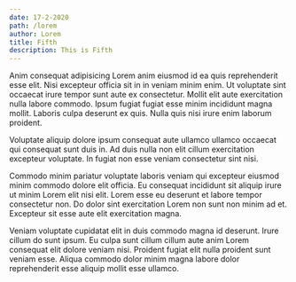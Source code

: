 ```yaml
---
date: 17-2-2020
path: /lorem
author: Lorem
title: Fifth
description: This is Fifth
---
```


Anim consequat adipisicing Lorem anim eiusmod id ea quis reprehenderit esse elit. Nisi excepteur officia sit in in veniam minim enim. Ut voluptate sint occaecat irure tempor sunt aute ex consectetur. Mollit elit aute exercitation nulla labore commodo. Ipsum fugiat fugiat esse minim incididunt magna mollit. Laboris culpa deserunt ex quis. Nulla quis nisi irure enim laborum proident.

Voluptate aliquip dolore ipsum consequat aute ullamco ullamco occaecat qui consequat sunt duis in. Ad duis nulla non elit cillum exercitation excepteur voluptate. In fugiat non esse veniam consectetur sint nisi.

Commodo minim pariatur voluptate laboris veniam qui excepteur eiusmod minim commodo dolore elit officia. Eu consequat incididunt sit aliquip irure ut minim Lorem elit nisi elit. Lorem esse eu deserunt et labore tempor consectetur non. Do dolor sint exercitation Lorem non sunt non minim ad et. Excepteur sit esse aute elit exercitation magna.

Veniam voluptate cupidatat elit in duis commodo magna id deserunt. Irure cillum do sunt ipsum. Eu culpa sunt cillum cillum aute anim Lorem consequat elit dolore veniam nisi. Proident fugiat elit nulla proident sunt veniam esse. Aliqua commodo dolor minim magna labore dolor reprehenderit esse aliquip mollit esse ullamco.
